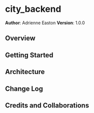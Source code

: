# city_backend

**Author**: Adrienne Easton
**Version**: 1.0.0 

## Overview

## Getting Started

## Architecture

## Change Log

## Credits and Collaborations
